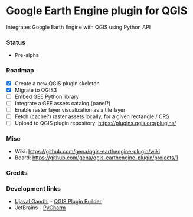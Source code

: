 # Google Earth Engine plugin for QGIS

Integrates Google Earth Engine with QGIS using Python API

### Status

* Pre-alpha

### Roadmap

- [x] Create a new QGIS plugin skeleton
- [x] Migrate to QGIS3
- [ ] Embed GEE Python library
- [ ] Integrate a GEE assets catalog (panel?)
- [ ] Enable raster layer visualization as a tile layer
- [ ] Fetch (cache?) raster assets locally, for a given rectangle / CRS
- [ ] Upload to QGIS plugin repository: https://plugins.qgis.org/plugins/

### Misc

* Wiki: https://github.com/gena/qgis-earthengine-plugin/wiki
* Board: https://github.com/gena/qgis-earthengine-plugin/projects/1

### Credits

### Development links

* [Ujaval Gandhi](https://twitter.com/spatialthoughts) - [QGIS Plugin Builder](http://g-sherman.github.io/Qgis-Plugin-Builder/)
* JetBrains - [PyCharm](https://www.jetbrains.com/pycharm/)

